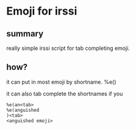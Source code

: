# Emoji for irssi

## summary

really simple irssi script for tab completing emoji. 

## how?

it can put in most emoji by shortname. 
    %e(<shortname>)<tab>

it can also tab complete the shortnames if you

    %e(an<tab>
    %e(anguished
    )<tab>
    <anguished emoji>

